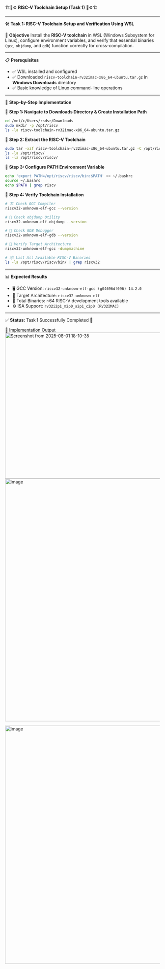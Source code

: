 🏗️🔧⚙️ **RISC-V Toolchain Setup (Task 1)** 🔧⚙️🏗️

---

🛠️ **Task 1: RISC-V Toolchain Setup and Verification Using WSL**

🎯 **Objective**
Install the **RISC-V toolchain** in WSL (Windows Subsystem for Linux), configure environment variables,
and verify that essential binaries (`gcc`, `objdump`, and `gdb`) function correctly for cross-compilation.

---

📋 **Prerequisites**

* ✅ WSL installed and configured
* ✅ Downloaded `riscv-toolchain-rv32imac-x86_64-ubuntu.tar.gz` in **Windows Downloads** directory
* ✅ Basic knowledge of Linux command-line operations

---

🚀 **Step-by-Step Implementation**

🔹 **Step 1: Navigate to Downloads Directory & Create Installation Path**

```bash
cd /mnt/c/Users/rsdsr/Downloads
sudo mkdir -p /opt/riscv
ls -la riscv-toolchain-rv32imac-x86_64-ubuntu.tar.gz
```

🔹 **Step 2: Extract the RISC-V Toolchain**

```bash
sudo tar -xzf riscv-toolchain-rv32imac-x86_64-ubuntu.tar.gz -C /opt/riscv --strip-components=1
ls -la /opt/riscv/
ls -la /opt/riscv/riscv/
```

🔹 **Step 3: Configure PATH Environment Variable**

```bash
echo 'export PATH=/opt/riscv/riscv/bin:$PATH' >> ~/.bashrc
source ~/.bashrc
echo $PATH | grep riscv
```

🔹 **Step 4: Verify Toolchain Installation**

```bash
# 🏗️ Check GCC Compiler
riscv32-unknown-elf-gcc --version

# 🔎 Check objdump Utility
riscv32-unknown-elf-objdump --version

# 🐞 Check GDB Debugger
riscv32-unknown-elf-gdb --version

# 🎯 Verify Target Architecture
riscv32-unknown-elf-gcc -dumpmachine

# 📦 List All Available RISC-V Binaries
ls -la /opt/riscv/riscv/bin/ | grep riscv32
```

---

📊 **Expected Results**

* 🖥️ GCC Version: `riscv32-unknown-elf-gcc (g04696df096) 14.2.0`
* 🏹 Target Architecture: `riscv32-unknown-elf`
* 📜 Total Binaries: \~64 RISC-V development tools available
* ⚙️ ISA Support: `rv32i2p1_m2p0_a2p1_c2p0 (RV32IMAC)`

---

✅ **Status:** Task 1 Successfully Completed 🎉





📸 Implementation Output
<img width="955" height="474" alt="Screenshot from 2025-08-01 18-10-35" src="https://github.com/user-attachments/assets/9841acc0-2949-4dc9-9497-fbe61eaba6c4" />
<img width="1272" height="788" alt="image" src="https://github.com/user-attachments/assets/ac9491f3-86f3-4603-ac90-82818fdd0246" />

<img width="1210" height="773" alt="image" src="https://github.com/user-attachments/assets/2d264aa4-229a-4320-bd84-dd05270a0ac3" />






